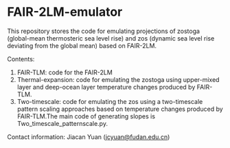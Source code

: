 # FAIR-2LM-emulator
This repository stores the code for emulating projections of zostoga (global-mean thermosteric sea level rise) and zos (dynamic sea level rise deviating from the global mean) based on FAIR-2LM.

Contents:
1. FAIR-TLM: code for the FAIR-2LM
2. Thermal-expansion: code for emulating the zostoga using upper-mixed layer and deep-ocean layer temperature changes produced by FAIR-TLM.
3. Two-timescale: code for emulating the zos using a two-timescale pattern scaling approaches based on temperature changes produced by FAIR-TLM.The main code of generating slopes is Two_timescale_patternscale.py.

Contact information: Jiacan Yuan (jcyuan@fudan.edu.cn)
